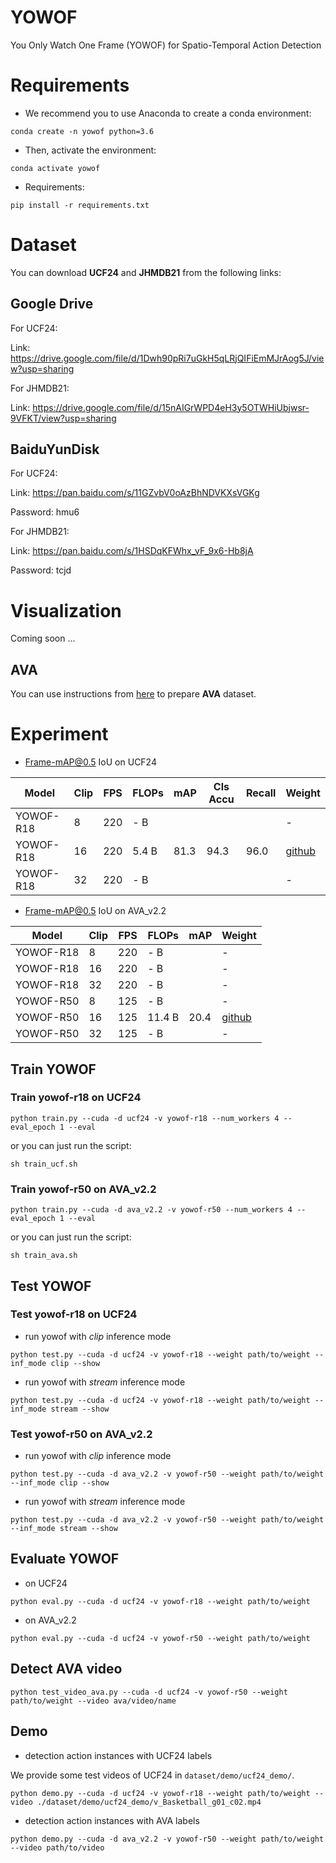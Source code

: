 # YOWOF
You Only Watch One Frame (YOWOF) for Spatio-Temporal Action Detection

# Requirements
- We recommend you to use Anaconda to create a conda environment:
```Shell
conda create -n yowof python=3.6
```

- Then, activate the environment:
```Shell
conda activate yowof
```

- Requirements:
```Shell
pip install -r requirements.txt 
```

# Dataset
You can download **UCF24** and **JHMDB21** from the following links:

## Google Drive
For UCF24:

Link: https://drive.google.com/file/d/1Dwh90pRi7uGkH5qLRjQIFiEmMJrAog5J/view?usp=sharing

For JHMDB21: 

Link: https://drive.google.com/file/d/15nAIGrWPD4eH3y5OTWHiUbjwsr-9VFKT/view?usp=sharing

## BaiduYunDisk
For UCF24:

Link: https://pan.baidu.com/s/11GZvbV0oAzBhNDVKXsVGKg

Password: hmu6 

For JHMDB21: 

Link: https://pan.baidu.com/s/1HSDqKFWhx_vF_9x6-Hb8jA 

Password: tcjd 

# Visualization
Coming soon ...

## AVA
You can use instructions from [here](https://github.com/yjh0410/AVA_Dataset) to prepare **AVA** dataset.

# Experiment
* Frame-mAP@0.5 IoU on UCF24

|    Model    |   Clip  |    FPS    |  FLOPs  |  mAP   |  Cls Accu  |  Recall  |  Weight  |
|-------------|---------|-----------|---------|--------|------------|----------|----------|
|  YOWOF-R18  |    8    |     220   |  - B  |    |        |      |    -     |
|  YOWOF-R18  |   16    |     220   |  5.4 B  |  81.3  |   94.3     |    96.0  | [github]() |
|  YOWOF-R18  |   32    |     220   |  - B  |    |        |      |    -     |


* Frame-mAP@0.5 IoU on AVA_v2.2

|    Model    |   Clip  |    FPS    |  FLOPs  |  mAP   |  Weight  |
|-------------|---------|-----------|---------|--------|----------|
|  YOWOF-R18  |    8    |     220   |  - B    |        |    -     |
|  YOWOF-R18  |   16    |     220   |  - B    |        |    -     |
|  YOWOF-R18  |   32    |     220   |  - B    |        |    -     |
|  YOWOF-R50  |    8    |     125   |  - B    |        |    -     |
|  YOWOF-R50  |   16    |     125   |  11.4 B |  20.4  | [github]() |
|  YOWOF-R50  |   32    |     125   |  - B    |        |    -     |

## Train YOWOF
### Train yowof-r18 on UCF24

```Shell
python train.py --cuda -d ucf24 -v yowof-r18 --num_workers 4 --eval_epoch 1 --eval
```

or you can just run the script:

```Shell
sh train_ucf.sh
```

### Train yowof-r50 on AVA_v2.2

```Shell
python train.py --cuda -d ava_v2.2 -v yowof-r50 --num_workers 4 --eval_epoch 1 --eval
```

or you can just run the script:

```Shell
sh train_ava.sh
```

## Test YOWOF
### Test yowof-r18 on UCF24

* run yowof with *clip* inference mode

```Shell
python test.py --cuda -d ucf24 -v yowof-r18 --weight path/to/weight --inf_mode clip --show
```

* run yowof with *stream* inference mode

```Shell
python test.py --cuda -d ucf24 -v yowof-r18 --weight path/to/weight --inf_mode stream --show
```

### Test yowof-r50 on AVA_v2.2

* run yowof with *clip* inference mode

```Shell
python test.py --cuda -d ava_v2.2 -v yowof-r50 --weight path/to/weight --inf_mode clip --show
```

* run yowof with *stream* inference mode

```Shell
python test.py --cuda -d ava_v2.2 -v yowof-r50 --weight path/to/weight --inf_mode stream --show
```

## Evaluate YOWOF
* on UCF24

```Shell
python eval.py --cuda -d ucf24 -v yowof-r18 --weight path/to/weight
```

* on AVA_v2.2

```Shell
python eval.py --cuda -d ucf24 -v yowof-r50 --weight path/to/weight
```

## Detect AVA video

```Shell
python test_video_ava.py --cuda -d ucf24 -v yowof-r50 --weight path/to/weight --video ava/video/name
```


## Demo
* detection action instances with UCF24 labels

We provide some test videos of UCF24 in ```dataset/demo/ucf24_demo/```.

```Shell
python demo.py --cuda -d ucf24 -v yowof-r18 --weight path/to/weight --video ./dataset/demo/ucf24_demo/v_Basketball_g01_c02.mp4
```

* detection action instances with AVA labels

```Shell
python demo.py --cuda -d ava_v2.2 -v yowof-r50 --weight path/to/weight --video path/to/video
```
